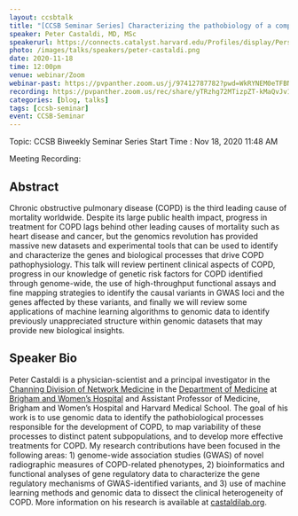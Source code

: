 ```yaml
---
layout: ccsbtalk
title: "[CCSB Seminar Series] Characterizing the pathobiology of a complex disease using genome-scale data and interpretable models: application to COPD"
speaker: Peter Castaldi, MD, MSc
speakerurl: https://connects.catalyst.harvard.edu/Profiles/display/Person/117545
photo: /images/talks/speakers/peter-castaldi.png
date: 2020-11-18
time: 12:00pm
venue: webinar/Zoom
webinar-past: https://pvpanther.zoom.us/j/97412787782?pwd=WkRYNEM0eTFBNXFURk95ZEswQXFPUT09
recording: https://pvpanther.zoom.us/rec/share/yTRzhg72MTizpZT-kMaQvJv1sQqWlmGorezlc73lxmHad9Tjw49-ySsXTMyoMn0h.xaps-pj14fqFKnFU
categories: [blog, talks]
tags: [ccsb-seminar]
event: CCSB-Seminar
---
```


Topic: CCSB Biweekly Seminar Series
Start Time : Nov 18, 2020 11:48 AM

Meeting Recording:



## Abstract

Chronic obstructive pulmonary disease (COPD) is the third leading cause of mortality worldwide. Despite its large public health impact, progress in treatment for COPD lags behind other leading causes of mortality such as heart disease and cancer, but the genomics revolution has provided massive new datasets and experimental tools that can be used to identify and characterize the genes and biological processes that drive COPD pathophysiology. This talk will review pertinent clinical aspects of COPD, progress in our knowledge of genetic risk factors for COPD identified through genome-wide, the use of high-throughput functional assays and fine mapping strategies to identify the causal variants in GWAS loci and the genes affected by these variants, and finally we will review some applications of machine learning algorithms to genomic data to identify previously unappreciated structure within genomic datasets that may provide new biological insights.



## Speaker Bio

Peter Castaldi is a physician-scientist and a principal investigator in the [Channing Division of Network Medicine](https://www.brighamandwomens.org/research/departments/channing-division-of-network-medicine/overview) in the [Department of Medicine](https://www.brighamandwomens.org/research/departments/medicine/research-overview-department-of-medicine) at [Brigham and Women’s Hospital](https://www.brighamandwomens.org) and Assistant Professor of Medicine, Brigham and Women’s Hospital and Harvard Medical School. The goal of his work is to use genomic data to identify the pathobiological processes responsible for the development of COPD, to map variability of these processes to distinct patent subpopulations, and to develop more effective treatments for COPD. My research contributions have been focused in the following areas: 1) genome-wide association studies (GWAS) of novel radiographic measures of COPD-related phenotypes, 2) bioinformatics and functional analyses of gene regulatory data to characterize the gene regulatory mechanisms of GWAS-identified variants, and 3) use of machine learning methods and genomic data to dissect the clinical heterogeneity of COPD.  More information on his research is available at [castaldilab.org](https://castaldilab.org).
